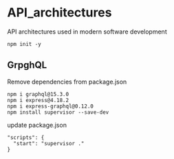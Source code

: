 # API_architectures
API architectures used in modern software development

```
npm init -y
```

## GrpghQL
Remove dependencies from package.json
```
npm i graphql@15.3.0
npm i express@4.18.2
npm i express-graphql@0.12.0
npm install supervisor --save-dev
```

update package.json
```
"scripts": {
  "start": "supervisor ."
}
```
